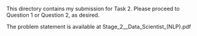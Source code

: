 This directory contains my submission for Task 2. Please proceed to Question 1 or Question 2, as desired. 

The problem statement is available at Stage_2__Data_Scientist_(NLP).pdf